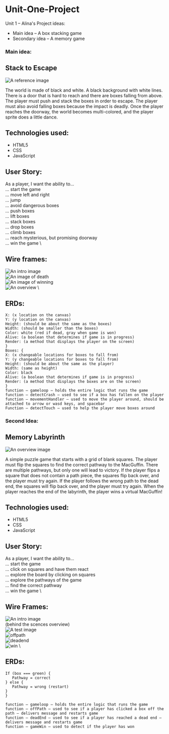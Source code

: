 # Unit-One-Project
Unit 1 – Alina's Project ideas:
*   Main idea – A box stacking game
*   Secondary idea – A memory game


### Main idea:
## Stack to Escape

![A reference image](/stack-game-reference%20image.png)


The world is made of black and white. A black background with white lines. There is a door that is hard to reach and there are boxes falling from above. The player must push and stack the boxes in order to escape. The player must also avoid falling boxes because the impact is deadly. Once the player reaches the doorway, the world becomes multi-colored, and the player sprite does a little dance.

## Technologies used:
*   HTML5
*   CSS
*   JavaScript

## User Story:
 As a player, I want the ability to... \
    ... start the game \
    ... move left and right \
    ... jump \
    ... avoid dangerous boxes \
    ... push boxes \
    ... lift boxes \
    ... stack boxes \
    ... drop boxes \
    ... climb boxes \
    ... reach mysterious, but promising doorway \
    ... win the game \

## Wire frames:
![An intro image](./stack-game-wireframe-intro.png) \
![An image of death](./stack-game-wireframe-loss.png) \
![An image of winning](./stack-game-wireframe-win.png) \
![An overview](./stack-game-wireframe.png) \

## ERDs:
```Player: {
X: (x location on the canvas)
Y: (y location on the canvas)
Height: (should be about the same as the boxes)
Width: (should be smaller than the boxes)
Color: white (red if dead, gray when game is won)
Alive: (a boolean that determines if game is in progress)
Render: (a method that displays the player on the screen)
}
Boxes: {
X: (x changeable locations for boxes to fall from) 
Y: (y changeable locations for boxes to fall from)
Height: (should be about the same as the player)
Width: (same as height)
Color: black
Alive: (a boolean that determines if game is in progress)
Render: (a method that displays the boxes are on the screen)
}
function – gameloop – holds the entire logic that runs the game
function – detectCrash – used to see if a box has fallen on the player
function – movementHandler – used to move the player around, should be attached to arrow or wasd keys, and spacebar
Function – detectTouch – used to help the player move boxes around
```

 
### Second Idea:

## Memory Labyrinth
![An overview image](./memory-labyrinth.png)

A simple puzzle game that starts with a grid of blank squares. The player must flip the squares to find the correct pathway to the MacGuffin. There are multiple pathways, but only one will lead to victory. If the player flips a square that does not contain a path piece, the squares flip back over, and the player must try again. If the player follows the wrong path to the dead end, the squares will flip back over, and the player must try again. When the player reaches the end of the labyrinth, the player wins a virtual MacGuffin!

## Technologies used:
*   HTML5
*   CSS
*   JavaScript

## User Story:
As a player, I want the ability to... \
    ... start the game \
    ... click on squares and have them react \
    ... explore the board by clicking on squares \
    ... explore the pathways of the game \
    ... find the correct pathway \
    ... win the game \

## Wire Frames:
![An intro image](./memory-labyrinth-intro.png) \
(behind the scences overview) \
![A test image](./memory-labyrinth-overview.png) \
![offpath](./memory-labyrinth-offPath.png) \
![deadend](./memory-labyrinth-deadend.png) \
![win](./memory-labyrinth-win.png) \


## ERDs:
```Pathway {
If (box === green) {
   Pathway = correct
} else {
   Pathway = wrong (restart)
}
}

function – gameloop – holds the entire logic that runs the game
function – offPath – used to see if a player has clicked a box off the path – delivers message and restarts game
function – deadEnd – used to see if a player has reached a dead end – delivers message and restarts game
function – gameWin – used to detect if the player has won
```

